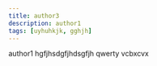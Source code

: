 ```yaml
---
title: author3
description: author1
tags: [uyhuhkjk, gghjh]
---
```

author1
hgfjhsdgfjhdsgfjh
qwerty
vcbxcvx

